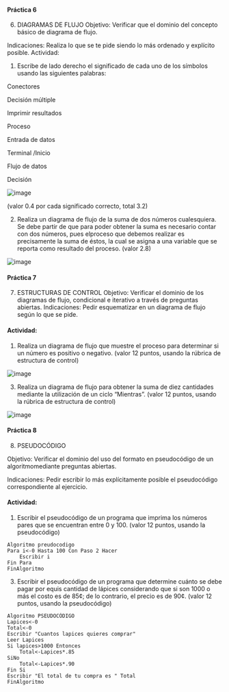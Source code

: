 #### Práctica 6
6. DIAGRAMAS DE FLUJO
Objetivo: Verificar que el dominio del concepto básico de diagrama de flujo.

Indicaciones: Realiza lo que se te pide siendo lo más ordenado y explícito posible.
Actividad:

  1. Escribe de lado derecho el significado de cada uno de los símbolos usando las
  siguientes palabras: 
  
  Conectores
  
  Decisión múltiple
  
  Imprimir resultados
  
  Proceso
  
  Entrada de datos
  
  Terminal /Inicio
  
  Flujo de datos
  
  Decisión
  
![image](https://user-images.githubusercontent.com/103153624/166515879-39029acd-00bf-450f-a9e1-5b9cedfd8b14.png)


  
  (valor 0.4 por cada significado correcto, total 3.2)
  
   2. Realiza un diagrama de flujo de la suma de dos números cualesquiera. Se debe partir de que para poder obtener la suma es necesario contar con dos números, pues elproceso que debemos realizar es precisamente la suma de éstos, la cual se asigna a una variable que se reporta como resultado del proceso. (valor 2.8)

![image](https://user-images.githubusercontent.com/103153624/166520307-f369a9fb-6c9c-4c28-a80b-38ac366bcfe9.png)
    
 #### Práctica 7
7. ESTRUCTURAS DE CONTROL
Objetivo: Verificar el dominio de los diagramas de flujo, condicional e iterativo a través de preguntas abiertas.
Indicaciones: Pedir esquematizar en un diagrama de flujo según lo que se pide.
#### Actividad:
  1. Realiza un diagrama de flujo que muestre el proceso para determinar si un número es positivo o negativo. (valor 12 puntos, usando la rúbrica de estructura de control)
 
![image](https://user-images.githubusercontent.com/103153624/166518094-6ab5906e-a2d6-43b5-a7ec-438a7dd9b069.png)

  3. Realiza un diagrama de flujo para obtener la suma de diez cantidades mediante la utilización de un ciclo “Mientras”. (valor 12 puntos, usando la rúbrica de estructura de
control)

![image](https://user-images.githubusercontent.com/103153624/166522766-1c56717b-97f9-45e2-b78b-adefe36300c4.png)



#### Práctica 8
8. PSEUDOCÓDIGO

Objetivo: Verificar el dominio del uso del formato en pseudocódigo de un algoritmomediante preguntas abiertas.

Indicaciones: Pedir escribir lo más explícitamente posible el pseudocódigo correspondiente al ejercicio.

#### Actividad:

  1. Escribir el pseudocódigo de un programa que imprima los números pares que se encuentran entre 0 y 100. (valor 12 puntos, usando la pseudocódigo)

	Algoritmo preudocodigo
	Para i<-0 Hasta 100 Con Paso 2 Hacer
		Escribir i
	Fin Para
	FinAlgoritmo

  3. Escribir el pseudocódigo de un programa que determine cuánto se debe pagar por equis cantidad de lápices considerando que si son 1000 o más el costo es de 85¢; de lo
contrario, el precio es de 90¢. (valor 12 puntos, usando la pseudocódigo)

	Algoritmo PSEUDOCÓDIGO
	Lapices<-0
	Total<-0
	Escribir "Cuantos lapices quieres comprar"
	Leer Lapices
	Si lapices>1000 Entonces
		Total<-Lapices*.85
	SiNo
		Total<-Lapices*.90
	Fin Si
	Escribir "El total de tu compra es " Total
	FinAlgoritmo
